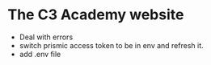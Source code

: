 # The C3 Academy website

- Deal with errors
- switch prismic access token to be in env and refresh it.
- add .env file
